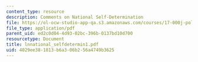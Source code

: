 ```yaml
---
content_type: resource
description: Comments on National Self-Determination
file: https://ol-ocw-studio-app-qa.s3.amazonaws.com/courses/17-000j-political-philosophy-global-justice-spring-2003/4029ee381813b6a306b256a4749b3625_lnnational_selfdetermin1.pdf
file_type: application/pdf
parent_uid: ed2c0d04-4d93-02bc-396b-0137bd10d700
resourcetype: Document
title: lnnational_selfdetermin1.pdf
uid: 4029ee38-1813-b6a3-06b2-56a4749b3625
---
```

